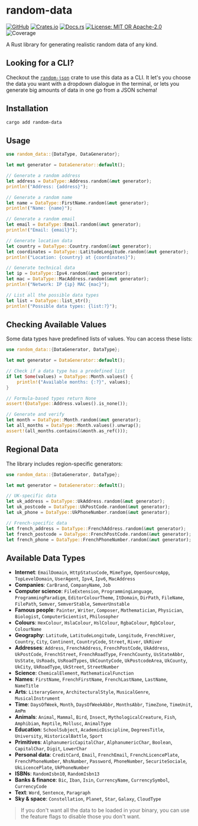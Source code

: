 # random-data

[![GitHub](https://img.shields.io/badge/github-t--webber-blue.svg?logo=github)](https://github.com/t-webber/random-data)
[![Crates.io](https://img.shields.io/badge/crates.io-random--data-darkgreen.svg?logo=rust)](https://crates.io/crates/random-data)
[![Docs.rs](https://img.shields.io/badge/docs.rs-random--data-brown.svg?logo=rust)](https://docs.rs/random-data)
[![License: MIT OR Apache-2.0](https://img.shields.io/badge/license-MIT%20or%20Apache--2.0-red.svg)](LICENSE-MIT)
![Coverage](https://img.shields.io/badge/coverage--100%25-purple.svg)

A Rust library for generating realistic random data of any kind.

## Looking for a CLI?

Checkout the [`random-json`](https://github.com/t-webber/random-json) crate to use this data as a CLI. It let's you choose the data you want with a dropdown dialogue in the terminal, or lets you generate big amounts of data in one go from a JSON schema!

## Installation

```bash
cargo add random-data
```

## Usage

```rust
use random_data::{DataType, DataGenerator};

let mut generator = DataGenerator::default();

// Generate a random address
let address = DataType::Address.random(&mut generator);
println!("Address: {address}");

// Generate a random name
let name = DataType::FirstName.random(&mut generator);
println!("Name: {name}");

// Generate a random email
let email = DataType::Email.random(&mut generator);
println!("Email: {email}");

// Generate location data
let country = DataType::Country.random(&mut generator);
let coordinates = DataType::LatitudeLongitude.random(&mut generator);
println!("Location: {country} at {coordinates}");

// Generate technical data
let ip = DataType::Ipv4.random(&mut generator);
let mac = DataType::MacAddress.random(&mut generator);
println!("Network: IP {ip} MAC {mac}");

// List all the possible data types
let list = DataType::list_str();
println!("Possible data types: {list:?}");
```

## Checking Available Values

Some data types have predefined lists of values. You can access these lists:

```rust
use random_data::{DataGenerator, DataType};

let mut generator = DataGenerator::default();

// Check if a data type has a predefined list
if let Some(values) = DataType::Month.values() {
    println!("Available months: {:?}", values);
}

// Formula-based types return None
assert!(DataType::Address.values().is_none());

// Generate and verify
let month = DataType::Month.random(&mut generator);
let all_months = DataType::Month.values().unwrap();
assert!(all_months.contains(&month.as_ref()));
```

## Regional Data

The library includes region-specific generators:

```rust
use random_data::{DataGenerator, DataType};

let mut generator = DataGenerator::default();

// UK-specific data
let uk_address = DataType::UkAddress.random(&mut generator);
let uk_postcode = DataType::UkPostCode.random(&mut generator);
let uk_phone = DataType::UkPhoneNumber.random(&mut generator);

// French-specific data
let french_address = DataType::FrenchAddress.random(&mut generator);
let french_postcode = DataType::FrenchPostCode.random(&mut generator);
let french_phone = DataType::FrenchPhoneNumber.random(&mut generator);
```

## Available Data Types

- **Internet**: `EmailDomain`, `HttpStatusCode`, `MimeType`, `OpenSourceApp`, `TopLevelDomain`, `UserAgent`, `Ipv4`, `Ipv6`, `MacAddress`
- **Companies**: `CarBrand`, `CompanyName`, `Job`
- **Computer science**: `FileExtension`, `ProgrammingLanguage`, `ProgrammingParadigm`, `EditorColourTheme`, `ItDomain`, `DirPath`, `FileName`, `FilePath`, `Semver`, `SemverStable`, `SemverUnstable`
- **Famous people**: `Painter`, `Writer`, `Composer`, `Mathematician`, `Physician`, `Biologist`, `ComputerScientist`, `Philosopher`
- **Colours**: `HexColour`, `HslaColour`, `HslColour`, `RgbaColour`, `RgbColour`, `ColourName`
- **Geography**: `Latitude`, `LatitudeLongitude`, `Longitude`, `FrenchRiver`, `Country`, `City`, `Continent`, `CountryCode`, `Street`, `River`, `UkRiver`
- **Addresses**: `Address`, `FrenchAddress`, `FrenchPostCode`, `UkAddress`, `UkPostCode`, `FrenchStreet`, `FrenchRoadType`, `FrenchCounty`, `UsStateAbbr`, `UsState`, `UsRoads`, `UsRoadTypes`, `UkCountyCode`, `UkPostcodeArea`, `UkCounty`, `UkCity`, `UkRoadType`, `UkStreet`, `StreetNumber`
- **Science**: `ChemicalElement`, `MathematicalFunction`
- **Names**: `FirstName`, `FrenchFirstName`, `FrenchLastName`, `LastName`, `NameTitle`
- **Arts**: `LiteraryGenre`, `ArchitecturalStyle`, `MusicalGenre`, `MusicalInstrument`
- **Time**: `DaysOfWeek`, `Month`, `DaysOfWeekAbbr`, `MonthsAbbr`, `TimeZone`, `TimeUnit`, `AmPm`
- **Animals**: `Animal`, `Mammal`, `Bird`, `Insect`, `MythologicalCreature`, `Fish`, `Amphibian`, `Reptile`, `Mollusc`, `AnimalType`
- **Education**: `SchoolSubject`, `AcademicDiscipline`, `DegreesTitle`, `University`, `HistoricalBattle`, `Sport`
- **Primitives**: `AlphanumericCapitalChar`, `AlphanumericChar`, `Boolean`, `CapitalChar`, `Digit`, `LowerChar`
- **Personal data**: `CreditCard`, `Email`, `FrenchEmail`, `FrenchLicencePlate`, `FrenchPhoneNumber`, `NhsNumber`, `Password`, `PhoneNumber`, `SecuriteSociale`, `UkLicencePlate`, `UkPhoneNumber`
- **ISBNs**: `RandomIsbn10`, `RandomIsbn13`
- **Banks & finance**: `Bic`, `Iban`, `Isin`, `CurrencyName`, `CurrencySymbol`, `CurrencyCode`
- **Text**: `Word`, `Sentence`, `Paragraph`
- **Sky & space**: `Constellation`, `Planet`, `Star`, `Galaxy`, `CloudType`

> If you don't want all the data to be loaded in your binary, you can use the feature flags to disable those you don't want.
